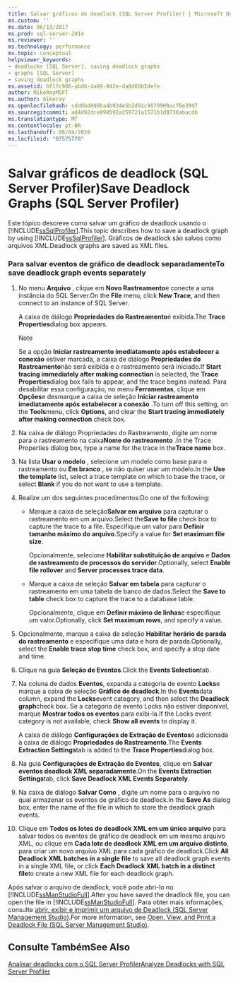 ```yaml
---
title: Salvar gráficos de deadlock (SQL Server Profiler) | Microsoft Docs
ms.custom: ''
ms.date: 06/13/2017
ms.prod: sql-server-2014
ms.reviewer: ''
ms.technology: performance
ms.topic: conceptual
helpviewer_keywords:
- deadlocks [SQL Server], saving deadlock graphs
- graphs [SQL Server]
- saving deadlock graphs
ms.assetid: bf1fc906-abd6-4a89-842e-da0d66b2defe
author: MikeRayMSFT
ms.author: mikeray
ms.openlocfilehash: cdd0bd808ba4b934e5b2d91c9079909acf6e3997
ms.sourcegitcommit: ad4d92dce894592a259721a1571b1d8736abacdb
ms.translationtype: MT
ms.contentlocale: pt-BR
ms.lasthandoff: 08/04/2020
ms.locfileid: "87575778"
---
```

# <a name="save-deadlock-graphs-sql-server-profiler"></a><span data-ttu-id="091e4-102">Salvar gráficos de deadlock (SQL Server Profiler)</span><span class="sxs-lookup"><span data-stu-id="091e4-102">Save Deadlock Graphs (SQL Server Profiler)</span></span>
  <span data-ttu-id="091e4-103">Este tópico descreve como salvar um gráfico de deadlock usando o [!INCLUDE[ssSqlProfiler](../../includes/sssqlprofiler-md.md)].</span><span class="sxs-lookup"><span data-stu-id="091e4-103">This topic describes how to save a deadlock graph by using [!INCLUDE[ssSqlProfiler](../../includes/sssqlprofiler-md.md)].</span></span> <span data-ttu-id="091e4-104">Gráficos de deadlock são salvos como arquivos XML.</span><span class="sxs-lookup"><span data-stu-id="091e4-104">Deadlock graphs are saved as XML files.</span></span>  
  
### <a name="to-save-deadlock-graph-events-separately"></a><span data-ttu-id="091e4-105">Para salvar eventos de gráfico de deadlock separadamente</span><span class="sxs-lookup"><span data-stu-id="091e4-105">To save deadlock graph events separately</span></span>  
  
1.  <span data-ttu-id="091e4-106">No menu **Arquivo** , clique em **Novo Rastreamento**e conecte a uma instância do SQL Server.</span><span class="sxs-lookup"><span data-stu-id="091e4-106">On the **File** menu, click **New Trace**, and then connect to an instance of SQL Server.</span></span>  
  
     <span data-ttu-id="091e4-107">A caixa de diálogo **Propriedades do Rastreamento**é exibida.</span><span class="sxs-lookup"><span data-stu-id="091e4-107">The **Trace Properties**dialog box appears.</span></span>  
  
    > [!NOTE]  
    >  <span data-ttu-id="091e4-108">Se a opção **Iniciar rastreamento imediatamente após estabelecer a conexão** estiver marcada, a caixa de diálogo **Propriedades do Rastreamento**não será exibida e o rastreamento será iniciado.</span><span class="sxs-lookup"><span data-stu-id="091e4-108">If **Start tracing immediately after making connection** is selected, the **Trace Properties**dialog box fails to appear, and the trace begins instead.</span></span> <span data-ttu-id="091e4-109">Para desabilitar essa configuração, no menu **Ferramentas**, clique em **Opções**e desmarque a caixa de seleção **Iniciar rastreamento imediatamente após estabelecer a conexão** .</span><span class="sxs-lookup"><span data-stu-id="091e4-109">To turn off this setting, on the **Tools**menu, click **Options**, and clear the **Start tracing immediately after making connection** check box.</span></span>  
  
2.  <span data-ttu-id="091e4-110">Na caixa de diálogo Propriedades do Rastreamento, digite um nome para o rastreamento na caixa**Nome do rastreamento** .</span><span class="sxs-lookup"><span data-stu-id="091e4-110">In the Trace Properties dialog box, type a name for the trace in the**Trace name** box.</span></span>  
  
3.  <span data-ttu-id="091e4-111">Na lista **Usar o modelo** , selecione um modelo como base para o rastreamento ou **Em branco** , se não quiser usar um modelo.</span><span class="sxs-lookup"><span data-stu-id="091e4-111">In the **Use the template** list, select a trace template on which to base the trace, or select **Blank** if you do not want to use a template.</span></span>  
  
4.  <span data-ttu-id="091e4-112">Realize um dos seguintes procedimentos:</span><span class="sxs-lookup"><span data-stu-id="091e4-112">Do one of the following:</span></span>  
  
    -   <span data-ttu-id="091e4-113">Marque a caixa de seleção**Salvar em arquivo** para capturar o rastreamento em um arquivo.</span><span class="sxs-lookup"><span data-stu-id="091e4-113">Select the**Save to file** check box to capture the trace to a file.</span></span> <span data-ttu-id="091e4-114">Especifique um valor para **Definir tamanho máximo do arquivo**.</span><span class="sxs-lookup"><span data-stu-id="091e4-114">Specify a value for **Set maximum file size**.</span></span>  
  
         <span data-ttu-id="091e4-115">Opcionalmente, selecione **Habilitar substituição de arquivo** e **Dados de rastreamento de processos do servidor**.</span><span class="sxs-lookup"><span data-stu-id="091e4-115">Optionally, select **Enable file rollover** and **Server processes trace data**.</span></span>  
  
    -   <span data-ttu-id="091e4-116">Marque a caixa de seleção **Salvar em tabela** para capturar o rastreamento em uma tabela de banco de dados.</span><span class="sxs-lookup"><span data-stu-id="091e4-116">Select the **Save to table** check box to capture the trace to a database table.</span></span>  
  
         <span data-ttu-id="091e4-117">Opcionalmente, clique em **Definir máximo de linhas**e especifique um valor.</span><span class="sxs-lookup"><span data-stu-id="091e4-117">Optionally, click **Set maximum rows**, and specify a value.</span></span>  
  
5.  <span data-ttu-id="091e4-118">Opcionalmente, marque a caixa de seleção **Habilitar horário de parada do rastreamento** e especifique uma data e hora de parada.</span><span class="sxs-lookup"><span data-stu-id="091e4-118">Optionally, select the **Enable trace stop time** check box, and specify a stop date and time.</span></span>  
  
6.  <span data-ttu-id="091e4-119">Clique na guia **Seleção de Eventos**.</span><span class="sxs-lookup"><span data-stu-id="091e4-119">Click the **Events Selection**tab.</span></span>  
  
7.  <span data-ttu-id="091e4-120">Na coluna de dados **Eventos**, expanda a categoria de evento **Locks**e marque a caixa de seleção **Gráfico de deadlock**.</span><span class="sxs-lookup"><span data-stu-id="091e4-120">In the **Events**data column, expand the **Locks**event category, and then select the **Deadlock graph**check box.</span></span> <span data-ttu-id="091e4-121">Se a categoria de evento Locks não estiver disponível, marque **Mostrar todos os eventos** para exibi-la.</span><span class="sxs-lookup"><span data-stu-id="091e4-121">If the Locks event category is not available, check **Show all events** to display it.</span></span>  
  
     <span data-ttu-id="091e4-122">A caixa de diálogo **Configurações de Extração de Eventos**é adicionada à caixa de diálogo **Propriedades do Rastreamento**.</span><span class="sxs-lookup"><span data-stu-id="091e4-122">The **Events Extraction Settings**tab is added to the **Trace Properties**dialog box.</span></span>  
  
8.  <span data-ttu-id="091e4-123">Na guia **Configurações de Extração de Eventos**, clique em **Salvar eventos deadlock XML separadamente**.</span><span class="sxs-lookup"><span data-stu-id="091e4-123">On the **Events Extraction Settings**tab, click **Save Deadlock XML Events Separately**.</span></span>  
  
9. <span data-ttu-id="091e4-124">Na caixa de diálogo **Salvar Como** , digite um nome para o arquivo no qual armazenar os eventos de gráfico de deadlock.</span><span class="sxs-lookup"><span data-stu-id="091e4-124">In the **Save As** dialog box, enter the name of the file in which to store the deadlock graph events.</span></span>  
  
10. <span data-ttu-id="091e4-125">Clique em **Todos os lotes de deadlock XML em um único arquivo** para salvar todos os eventos de gráfico de deadlock em um mesmo arquivo XML, ou clique em **Cada lote de deadlock XML em um arquivo distinto**, para criar um novo arquivo XML para cada gráfico de deadlock.</span><span class="sxs-lookup"><span data-stu-id="091e4-125">Click **All Deadlock XML batches in a single file** to save all deadlock graph events in a single XML file, or click **Each Deadlock XML batch in a distinct file**to create a new XML file for each deadlock graph.</span></span>  
  
 <span data-ttu-id="091e4-126">Após salvar o arquivo de deadlock, você pode abri-lo no [!INCLUDE[ssManStudioFull](../../includes/ssmanstudiofull-md.md)].</span><span class="sxs-lookup"><span data-stu-id="091e4-126">After you have saved the deadlock file, you can open the file in [!INCLUDE[ssManStudioFull](../../includes/ssmanstudiofull-md.md)].</span></span> <span data-ttu-id="091e4-127">Para obter mais informações, consulte [abrir, exibir e imprimir um arquivo de Deadlock &#40;SQL Server Management Studio&#41;](open-view-and-print-a-deadlock-file-sql-server-management-studio.md).</span><span class="sxs-lookup"><span data-stu-id="091e4-127">For more information, see [Open, View, and Print a Deadlock File &#40;SQL Server Management Studio&#41;](open-view-and-print-a-deadlock-file-sql-server-management-studio.md).</span></span>  
  
## <a name="see-also"></a><span data-ttu-id="091e4-128">Consulte Também</span><span class="sxs-lookup"><span data-stu-id="091e4-128">See Also</span></span>  
 [<span data-ttu-id="091e4-129">Analisar deadlocks com o SQL Server Profiler</span><span class="sxs-lookup"><span data-stu-id="091e4-129">Analyze Deadlocks with SQL Server Profiler</span></span>](../../tools/sql-server-profiler/analyze-deadlocks-with-sql-server-profiler.md)  
  
  
